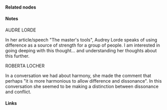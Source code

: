 ---
---





#### Related nodes


#### Notes

AUDRE LORDE

In her article/speech "The master's tools", Audrey Lorde speaks of using difference as a source of strength for a group of people. I am interested in going deeping with this thought... and understanding her thoughts about this further. 

ROBERTA LOCHER

In a conversation we had about harmony, she made the comment that perhaps "it is more harmonious to allow difference and dissonance". In this conversation she seemed to be making a distinction between dissonance and conflict. 


#### Links